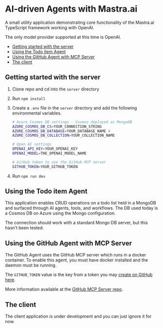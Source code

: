 # AI-driven Agents with Mastra.ai

A small utility application demonstrating core functionality of the Mastra.ai TypeScript framework working with OpenAI.

The only model provider supported at this time is OpenAI.

<!-- no toc -->
  - [Getting started with the server](#getting-started-with-the-server)
  - [Using the Todo item Agent](#using-the-todo-item-agent)
  - [Using the GitHub Agent with MCP Server](#using-the-github-agent-with-mcp-server)
  - [The client](#the-client)


## Getting started with the server

1. Clone repo and cd into the `server` directory
2. Run `npm install`
3. Create a `.env` file in the `server` directory and add the following environmental variables.
   
    ```bash
    # Azure Cosmos DB settings - Cosmos deployed as MongoDB
    AZURE_COSMOS_DB_CS=YOUR_CONNECTION_STRING
    AZURE_COSMOS_DB_DATABASE=YOUR_DATABASE_NAME # 
    AZURE_COSMOS_DB_COLLECTION=YOUR_COLLECTION_NAME

    # Open AI settings
    OPENAI_API_KEY=YOUR_OPENAI_KEY
    OPENAI_MODEL=THE_OPENAI_MODEL_NAME

    # GitHub token to use the GitHub MCP server
    GITHUB_TOKEN=YOUR_GITHUB_TOKEN
    ```

4. Run `npm run dev`

## Using the Todo item Agent

This application enables CRUD operations on a todo list held in a MongoDB and surfaced through AI agents, tools, and workflows. The DB used today is a Cosmos DB on Azure using the Mongo configuration.

The connection should work with a standard Mongo DB server, but this hasn't been tested.

## Using the GitHub Agent with MCP Server

The GitHub Agent uses the GitHub MCP server which runs in a docker container. To enable this agent, you must have docker installed and the daemon must be running.

The `GITHUB_TOKEN` value is the key from a token you may [create on GitHub here](https://github.com/settings/personal-access-tokens/new).

More information available at the [GitHub MCP Server repo](https://github.com/github/github-mcp-server).

## The client

The client application is under development and you can just ignore it for now.